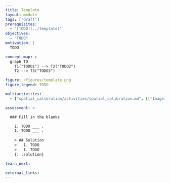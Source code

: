 ```yaml
---
title: Template
layout: module
tags: ["draft"]
prerequisites:
  - "[TODO](../template)"
objectives:
  - "TODO"
motivation: |
  TODO

concept_map: >
  graph TD
    T1("TODO1") --> T2("TODO2")
    T2 --> T3("TODO3")

figure: /figures/template.png
figure_legend: TODO

multiactivities:
  - ["spatial_calibration/activities/spatial_calibration.md", [["ImageJ GUI", "spatial_calibration/activities/spatial_calibration_imagejgui.md", "markdown"], ["skimage napari", "spatial_calibration/activities/spatial_calibration_skimage_napari.py", "python"]]]

assessment: >

  ### Fill in the blanks

    1. TODO ___ .
    1. TODO ___ .
    
    > ## Solution
    >   1. TODO
    >   1. TODO
    {: .solution}

learn_next:

external_links:
---
```


